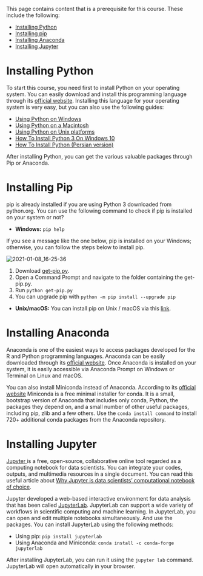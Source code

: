 This page contains content that is a prerequisite for this course. These include the following:
* [Installing Python](#installing-python)
* [Installing pip](#installing-pip)
* [Installing Anaconda](#installing-anaconda)
* [Installing Jupyter](#installing-jupyter)

# Installing Python
To start this course, you need first to install Python on your operating system. You can easily download and install this programming language through its [official website](https://www.python.org/). Installing this language for your operating system is very easy, but you can also use the following guides:
* [Using Python on Windows](https://docs.python.org/3/using/windows.html)
* [Using Python on a Macintosh](https://docs.python.org/3/using/mac.html)
* [Using Python on Unix platforms](https://docs.python.org/3/using/unix.html)
* [How To Install Python 3 On Windows 10](https://phoenixnap.com/kb/how-to-install-python-3-windows)
* [How To Install Python (Persian version)](https://blog.faradars.org/%D9%86%D8%B5%D8%A8-%D9%BE%D8%A7%DB%8C%D8%AA%D9%88%D9%86-%D8%AF%D8%B1-%D9%88%DB%8C%D9%86%D8%AF%D9%88%D8%B2/)

After installing Python, you can get the various valuable packages through Pip or Anaconda.

# Installing Pip
pip is already installed if you are using Python 3 downloaded from python.org. You can use the following command to check if pip is installed on your system or not?
* **Windows:** `pip help`

If you see a message like the one below, pip is installed on your Windows; otherwise, you can follow the steps below to install pip.

![2021-01-08_16-25-36](https://user-images.githubusercontent.com/8090866/104019939-a7ca4d80-51d1-11eb-9005-f79b4d331798.png)


1. Download [get-pip.py](https://bootstrap.pypa.io/get-pip.py).
2. Open a Command Prompt and navigate to the folder containing the get-pip.py.
3. Run `python get-pip.py`
4. You can upgrade pip with `python -m pip install --upgrade pip`


* **Unix/macOS:** You can install pip on Unix / macOS via this [link](https://ahmadawais.com/install-pip-macos-os-x-python/).


# Installing Anaconda
Anaconda is one of the easiest ways to access packages developed for the R and Python programming languages. Anaconda can be easily downloaded through its [official website](https://www.anaconda.com/products/individual). Once Anaconda is installed on your system, it is easily accessible via Anaconda Prompt on Windows or Terminal on Linux and macOS.

You can also install Miniconda instead of Anaconda. According to its [official website](https://docs.conda.io/en/latest/miniconda.html) Miniconda is a free minimal installer for conda. It is a small, bootstrap version of Anaconda that includes only conda, Python, the packages they depend on, and a small number of other useful packages, including pip, zlib and a few others. Use the `conda install command` to install 720+ additional conda packages from the Anaconda repository.

# Installing Jupyter
[Jupyter ](https://jupyter.org/)is a free, open-source, collaborative online tool regarded as a computing notebook for data scientists. You can integrate your codes, outputs, and multimedia resources in a single document. You can read this useful article about [Why Jupyter is data scientists’ computational notebook of choice](https://www.nature.com/articles/d41586-018-07196-1). 

Jupyter developed a web-based interactive environment for data analysis that has been called [JupyterLab](https://youtu.be/A5YyoCKxEOU). JupyterLab can support a wide variety of workflows in scientific computing and machine learning.  In JupyterLab, you can open and edit multiple notebooks simultaneously. And use the packages.
You can install JupyterLab using the following methods:
* Using pip: `pip install jupyterlab`
* Using Anaconda and Miniconda: `conda install -c conda-forge jupyterlab`

After installing JupyterLab, you can run it using the `jupyter lab` command. JupyterLab will open automatically in your browser.
 
